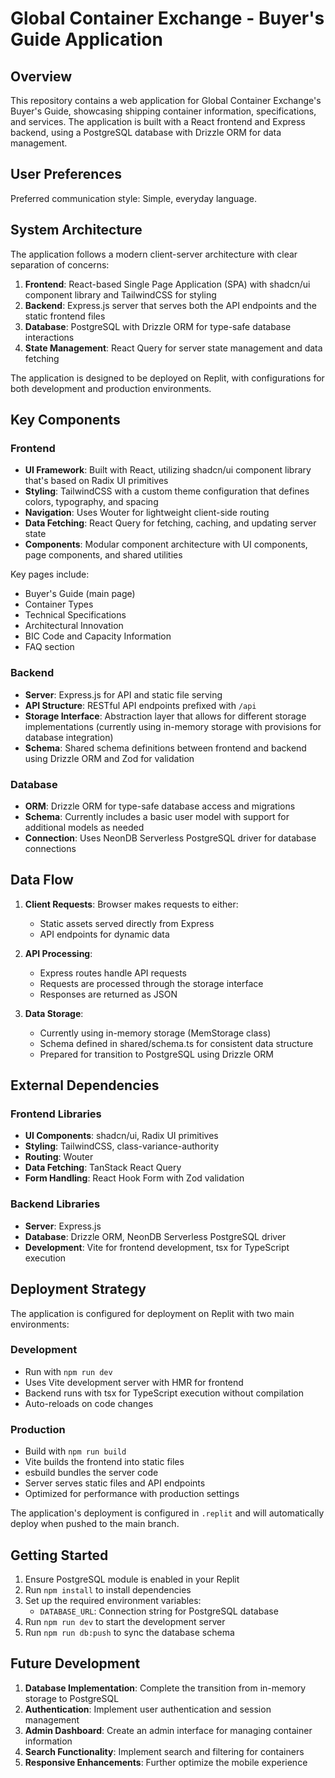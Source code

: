 # Global Container Exchange - Buyer's Guide Application

## Overview
This repository contains a web application for Global Container Exchange's Buyer's Guide, showcasing shipping container information, specifications, and services. The application is built with a React frontend and Express backend, using a PostgreSQL database with Drizzle ORM for data management.

## User Preferences
Preferred communication style: Simple, everyday language.

## System Architecture
The application follows a modern client-server architecture with clear separation of concerns:

1. **Frontend**: React-based Single Page Application (SPA) with shadcn/ui component library and TailwindCSS for styling
2. **Backend**: Express.js server that serves both the API endpoints and the static frontend files
3. **Database**: PostgreSQL with Drizzle ORM for type-safe database interactions
4. **State Management**: React Query for server state management and data fetching

The application is designed to be deployed on Replit, with configurations for both development and production environments.

## Key Components

### Frontend
- **UI Framework**: Built with React, utilizing shadcn/ui component library that's based on Radix UI primitives
- **Styling**: TailwindCSS with a custom theme configuration that defines colors, typography, and spacing
- **Navigation**: Uses Wouter for lightweight client-side routing
- **Data Fetching**: React Query for fetching, caching, and updating server state
- **Components**: Modular component architecture with UI components, page components, and shared utilities

Key pages include:
- Buyer's Guide (main page)
- Container Types
- Technical Specifications
- Architectural Innovation
- BIC Code and Capacity Information
- FAQ section

### Backend
- **Server**: Express.js for API and static file serving
- **API Structure**: RESTful API endpoints prefixed with `/api`
- **Storage Interface**: Abstraction layer that allows for different storage implementations (currently using in-memory storage with provisions for database integration)
- **Schema**: Shared schema definitions between frontend and backend using Drizzle ORM and Zod for validation

### Database
- **ORM**: Drizzle ORM for type-safe database access and migrations
- **Schema**: Currently includes a basic user model with support for additional models as needed
- **Connection**: Uses NeonDB Serverless PostgreSQL driver for database connections

## Data Flow

1. **Client Requests**: Browser makes requests to either:
   - Static assets served directly from Express
   - API endpoints for dynamic data

2. **API Processing**:
   - Express routes handle API requests
   - Requests are processed through the storage interface
   - Responses are returned as JSON

3. **Data Storage**:
   - Currently using in-memory storage (MemStorage class)
   - Schema defined in shared/schema.ts for consistent data structure
   - Prepared for transition to PostgreSQL using Drizzle ORM

## External Dependencies

### Frontend Libraries
- **UI Components**: shadcn/ui, Radix UI primitives
- **Styling**: TailwindCSS, class-variance-authority
- **Routing**: Wouter
- **Data Fetching**: TanStack React Query
- **Form Handling**: React Hook Form with Zod validation

### Backend Libraries
- **Server**: Express.js
- **Database**: Drizzle ORM, NeonDB Serverless PostgreSQL driver
- **Development**: Vite for frontend development, tsx for TypeScript execution

## Deployment Strategy

The application is configured for deployment on Replit with two main environments:

### Development
- Run with `npm run dev`
- Uses Vite development server with HMR for frontend
- Backend runs with tsx for TypeScript execution without compilation
- Auto-reloads on code changes

### Production
- Build with `npm run build`
- Vite builds the frontend into static files
- esbuild bundles the server code
- Server serves static files and API endpoints
- Optimized for performance with production settings

The application's deployment is configured in `.replit` and will automatically deploy when pushed to the main branch.

## Getting Started

1. Ensure PostgreSQL module is enabled in your Replit
2. Run `npm install` to install dependencies
3. Set up the required environment variables:
   - `DATABASE_URL`: Connection string for PostgreSQL database
4. Run `npm run dev` to start the development server
5. Run `npm run db:push` to sync the database schema

## Future Development

1. **Database Implementation**: Complete the transition from in-memory storage to PostgreSQL
2. **Authentication**: Implement user authentication and session management
3. **Admin Dashboard**: Create an admin interface for managing container information
4. **Search Functionality**: Implement search and filtering for containers
5. **Responsive Enhancements**: Further optimize the mobile experience